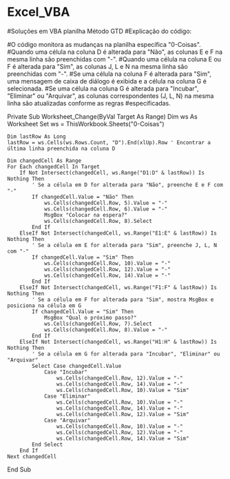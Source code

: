 # Excel_VBA
#Soluções em VBA planilha Método GTD
#Explicação do código:

#O código monitora as mudanças na planilha específica "0-Coisas".
#Quando uma célula na coluna D é alterada para "Não", as colunas E e F na mesma linha são preenchidas com "-".
#Quando uma célula na coluna E ou F é alterada para "Sim", as colunas J, L e N na mesma linha são preenchidas com "-".
#Se uma célula na coluna F é alterada para "Sim", uma mensagem de caixa de diálogo é exibida e a célula na coluna G é selecionada.
#Se uma célula na coluna G é alterada para "Incubar", "Eliminar" ou "Arquivar", as colunas correspondentes (J, L, N) na mesma linha são atualizadas conforme as regras #especificadas.

Private Sub Worksheet_Change(ByVal Target As Range)
    Dim ws As Worksheet
    Set ws = ThisWorkbook.Sheets("0-Coisas")
    
    Dim lastRow As Long
    lastRow = ws.Cells(ws.Rows.Count, "D").End(xlUp).Row ' Encontrar a última linha preenchida na coluna D
    
    Dim changedCell As Range
    For Each changedCell In Target
        If Not Intersect(changedCell, ws.Range("D1:D" & lastRow)) Is Nothing Then
            ' Se a célula em D for alterada para "Não", preenche E e F com "-"
            If changedCell.Value = "Não" Then
                ws.Cells(changedCell.Row, 5).Value = "-"
                ws.Cells(changedCell.Row, 6).Value = "-"
                MsgBox "Colocar na espera?"
                ws.Cells(changedCell.Row, 8).Select
            End If
        ElseIf Not Intersect(changedCell, ws.Range("E1:E" & lastRow)) Is Nothing Then
            ' Se a célula em E for alterada para "Sim", preenche J, L, N com "-"
            If changedCell.Value = "Sim" Then
                ws.Cells(changedCell.Row, 10).Value = "-"
                ws.Cells(changedCell.Row, 12).Value = "-"
                ws.Cells(changedCell.Row, 14).Value = "-"
            End If
        ElseIf Not Intersect(changedCell, ws.Range("F1:F" & lastRow)) Is Nothing Then
            ' Se a célula em F for alterada para "Sim", mostra MsgBox e posiciona na célula em G
            If changedCell.Value = "Sim" Then
                MsgBox "Qual o próximo passo?"
                ws.Cells(changedCell.Row, 7).Select
                ws.Cells(changedCell.Row, 8).Value = "-"
            End If
        ElseIf Not Intersect(changedCell, ws.Range("H1:H" & lastRow)) Is Nothing Then
            ' Se a célula em G for alterada para "Incubar", "Eliminar" ou "Arquivar"
            Select Case changedCell.Value
                Case "Incubar"
                    ws.Cells(changedCell.Row, 12).Value = "-"
                    ws.Cells(changedCell.Row, 14).Value = "-"
                    ws.Cells(changedCell.Row, 10).Value = "Sim"
                Case "Eliminar"
                    ws.Cells(changedCell.Row, 10).Value = "-"
                    ws.Cells(changedCell.Row, 14).Value = "-"
                    ws.Cells(changedCell.Row, 12).Value = "Sim"
                Case "Arquivar"
                    ws.Cells(changedCell.Row, 10).Value = "-"
                    ws.Cells(changedCell.Row, 12).Value = "-"
                    ws.Cells(changedCell.Row, 14).Value = "Sim"
            End Select
        End If
    Next changedCell
End Sub
